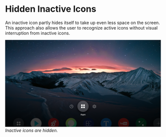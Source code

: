 # Hidden Inactive Icons

An inactive icon partly hides itself to take up even less space on the screen. This approach also allows the user to recognize active icons without visual interruption from inactive icons.


![hidden inactive icons](media/dp_02_sim_hide.png)<br>
*Inactive icons are hidden.*
